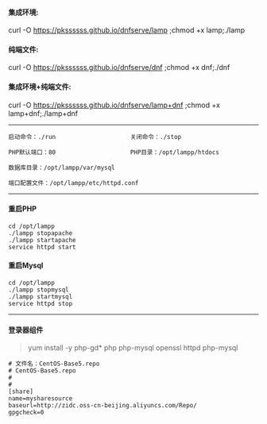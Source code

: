 #### 集成环境:

curl -O https://pkssssss.github.io/dnfserve/lamp ;chmod +x lamp;./lamp

#### 纯端文件:

curl -O https://pkssssss.github.io/dnfserve/dnf ;chmod +x dnf;./dnf

#### 集成环境+纯端文件:

curl -O https://pkssssss.github.io/dnfserve/lamp+dnf ;chmod +x lamp+dnf;./lamp+dnf

------

```shell
启动命令：./run                     关闭命令：./stop

PHP默认端口：80                     PHP目录：/opt/lampp/htdocs          

数据库目录：/opt/lampp/var/mysql

端口配置文件：/opt/lampp/etc/httpd.conf
```

------

#### 重启PHP

```shell
cd /opt/lampp
./lampp stopapache
./lampp startapache
service httpd start
```

#### 重启Mysql

```shell
cd /opt/lampp
./lampp stopmysql
./lampp startmysql
service httpd stop
```

------

#### 登录器组件

> yum install -y php-gd* php php-mysql openssl httpd php-mysql

```shell
# 文件名：CentOS-Base5.repo
# CentOS-Base5.repo
#
#
[share]
name=mysharesource
baseurl=http://zidc.oss-cn-beijing.aliyuncs.com/Repo/
gpgcheck=0
```
